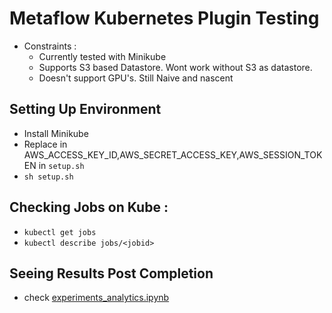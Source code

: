 # Metaflow Kubernetes Plugin Testing

- Constraints : 
    - Currently tested with Minikube
    - Supports S3 based Datastore. Wont work without S3 as datastore.
    - Doesn't support GPU's. Still Naive and nascent

## Setting Up Environment
- Install Minikube
- Replace in AWS_ACCESS_KEY_ID,AWS_SECRET_ACCESS_KEY,AWS_SESSION_TOKEN in `setup.sh`
- ``sh setup.sh``

## Checking Jobs on Kube : 
- ``kubectl get jobs``
- ``kubectl describe jobs/<jobid>``

## Seeing Results Post Completion 
- check [experiments_analytics.ipynb](experiments_analytics.ipynb)
